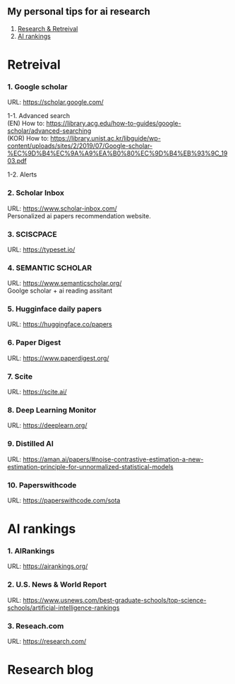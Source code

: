 ## **My personal tips for ai research**

1. [Research & Retreival](#research--retreival)
2. [AI rankings](#ai-rankings)

# Retreival
### 1. Google scholar
URL: https://scholar.google.com/

1-1. Advanced search  
(EN) How to: https://library.acg.edu/how-to-guides/google-scholar/advanced-searching  
(KOR) How to: https://library.unist.ac.kr/libguide/wp-content/uploads/sites/2/2019/07/Google-scholar-%EC%9D%B4%EC%9A%A9%EA%B0%80%EC%9D%B4%EB%93%9C_1903.pdf

1-2. Alerts

### 2. Scholar Inbox
URL: https://www.scholar-inbox.com/  
Personalized ai papers recommendation website.

### 3. SCISCPACE
URL: https://typeset.io/

### 4. SEMANTIC SCHOLAR
URL: https://www.semanticscholar.org/  
Goolge scholar + ai reading assitant

### 5. Hugginface daily papers
URL: https://huggingface.co/papers

### 6. Paper Digest
URL: https://www.paperdigest.org/

### 7. Scite
URL: https://scite.ai/

### 8. Deep Learning Monitor
URL: https://deeplearn.org/

### 9. Distilled AI
URL: https://aman.ai/papers/#noise-contrastive-estimation-a-new-estimation-principle-for-unnormalized-statistical-models  

### 10. Paperswithcode
URL: https://paperswithcode.com/sota


# AI rankings

### 1. AIRankings
URL: https://airankings.org/

### 2. U.S. News & World Report
URL: https://www.usnews.com/best-graduate-schools/top-science-schools/artificial-intelligence-rankings

### 3. Reseach.com
URL: https://research.com/


# Research blog